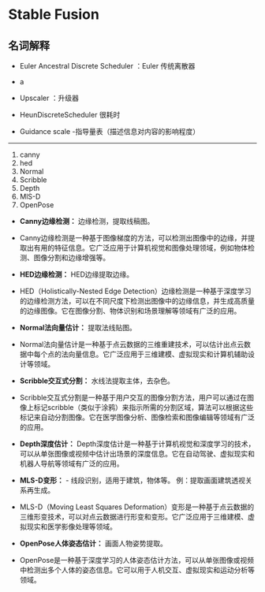 # Stable Fusion 
## 名词解释
* Euler Ancestral Discrete Scheduler  ：Euler 传统离散器
* a
* Upscaler ：升级器
* HeunDiscreteScheduler 很耗时

* Guidance scale -指导量表（描述信息对内容的影响程度）
---
1. canny 
2. hed 
3. Normal 
4. Scribble 
5. Depth 
6. MlS-D   
7. OpenPose

* **Canny边缘检测：** 边缘检测，提取线稿图。 
* Canny边缘检测是一种基于图像梯度的方法，可以检测出图像中的边缘，并提取出有用的特征信息。它广泛应用于计算机视觉和图像处理领域，例如物体检测、图像分割和边缘增强等。
* **HED边缘检测：**  HED边缘提取边缘。 
* HED（Holistically-Nested Edge Detection）边缘检测是一种基于深度学习的边缘检测方法，可以在不同尺度下检测出图像中的边缘信息，并生成高质量的边缘图像。它在图像分割、物体识别和场景理解等领域有广泛的应用。
* **Normal法向量估计：** 提取法线贴图。
* Normal法向量估计是一种基于点云数据的三维重建技术，可以估计出点云数据中每个点的法向量信息。它广泛应用于三维建模、虚拟现实和计算机辅助设计等领域。

* **Scribble交互式分割：** 水线法提取主体，去杂色。
* Scribble交互式分割是一种基于用户交互的图像分割方法，用户可以通过在图像上标记scribble（类似于涂鸦）来指示所需的分割区域，算法可以根据这些标记来自动分割图像。它在医学图像分析、图像检索和图像编辑等领域有广泛的应用。
* **Depth深度估计：** Depth深度估计是一种基于计算机视觉和深度学习的技术，可以从单张图像或视频中估计出场景的深度信息。它在自动驾驶、虚拟现实和机器人导航等领域有广泛的应用。
* **MLS-D变形：** - 线段识别，适用于建筑，物体等。 例：提取画面建筑透视关系再生成。
* MLS-D（Moving Least Squares Deformation）变形是一种基于点云数据的三维形变技术，可以对点云数据进行形变和变形。它广泛应用于三维建模、虚拟现实和医学影像处理等领域。

* **OpenPose人体姿态估计：** 画面人物姿势提取。 
* OpenPose是一种基于深度学习的人体姿态估计方法，可以从单张图像或视频中检测出多个人体的姿态信息。它可以用于人机交互、虚拟现实和运动分析等领域。
